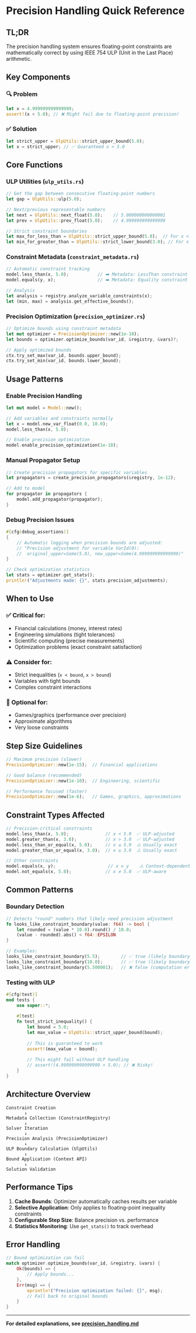 # Precision Handling Quick Reference

## TL;DR

The precision handling system ensures floating-point constraints are mathematically correct by using IEEE 754 ULP (Unit in the Last Place) arithmetic.

## Key Components

### 🔍 Problem
```rust
let x = 4.999999999999999;
assert!(x < 5.0); // ❌ Might fail due to floating-point precision!
```

### ✅ Solution
```rust
let strict_upper = UlpUtils::strict_upper_bound(5.0);
let x = strict_upper; // ✅ Guaranteed x < 5.0
```

## Core Functions

### ULP Utilities (`ulp_utils.rs`)

```rust
// Get the gap between consecutive floating-point numbers
let gap = UlpUtils::ulp(5.0);

// Next/previous representable numbers
let next = UlpUtils::next_float(5.0);    // 5.000000000000001
let prev = UlpUtils::prev_float(5.0);    // 4.999999999999999

// Strict constraint boundaries
let max_for_less_than = UlpUtils::strict_upper_bound(5.0);  // For x < 5.0
let min_for_greater_than = UlpUtils::strict_lower_bound(3.0); // For x > 3.0
```

### Constraint Metadata (`constraint_metadata.rs`)

```rust
// Automatic constraint tracking
model.less_than(x, 5.0);           // ➡️ Metadata: LessThan constraint
model.equals(y, x);                // ➡️ Metadata: Equality constraint

// Analysis
let analysis = registry.analyze_variable_constraints(x);
let (min, max) = analysis.get_effective_bounds();
```

### Precision Optimization (`precision_optimizer.rs`)

```rust
// Optimize bounds using constraint metadata
let mut optimizer = PrecisionOptimizer::new(1e-10);
let bounds = optimizer.optimize_bounds(var_id, &registry, &vars)?;

// Apply optimized bounds
ctx.try_set_max(var_id, bounds.upper_bound);
ctx.try_set_min(var_id, bounds.lower_bound);
```

## Usage Patterns

### Enable Precision Handling

```rust
let mut model = Model::new();

// Add variables and constraints normally
let x = model.new_var_float(0.0, 10.0);
model.less_than(x, 5.0);

// Enable precision optimization
model.enable_precision_optimization(1e-10);
```

### Manual Propagator Setup

```rust
// Create precision propagators for specific variables
let propagators = create_precision_propagators(&registry, 1e-12);

// Add to model
for propagator in propagators {
    model.add_propagator(propagator);
}
```

### Debug Precision Issues

```rust
#[cfg(debug_assertions)]
{
    // Automatic logging when precision bounds are adjusted:
    // "Precision adjustment for variable VarId(0): 
    //  original_upper=Some(5.0), new_upper=Some(4.999999999999999)"
}

// Check optimization statistics
let stats = optimizer.get_stats();
println!("Adjustments made: {}", stats.precision_adjustments);
```

## When to Use

### ✅ Critical for:
- Financial calculations (money, interest rates)
- Engineering simulations (tight tolerances)
- Scientific computing (precise measurements)
- Optimization problems (exact constraint satisfaction)

### ⚠️ Consider for:
- Strict inequalities (`x < bound`, `x > bound`)
- Variables with tight bounds
- Complex constraint interactions

### 🤷 Optional for:
- Games/graphics (performance over precision)
- Approximate algorithms
- Very loose constraints

## Step Size Guidelines

```rust
// Maximum precision (slower)
PrecisionOptimizer::new(1e-15);  // Financial applications

// Good balance (recommended)
PrecisionOptimizer::new(1e-10);  // Engineering, scientific

// Performance focused (faster)
PrecisionOptimizer::new(1e-6);   // Games, graphics, approximations
```

## Constraint Types Affected

```rust
// Precision-critical constraints
model.less_than(x, 5.0);              // x < 5.0  ✅ ULP-adjusted
model.greater_than(x, 3.0);           // x > 3.0  ✅ ULP-adjusted
model.less_than_or_equal(x, 5.0);     // x ≤ 5.0  ⚠️ Usually exact
model.greater_than_or_equal(x, 3.0);  // x ≥ 3.0  ⚠️ Usually exact

// Other constraints
model.equals(x, y);                    // x = y    ⚠️ Context-dependent
model.not_equals(x, 5.0);             // x ≠ 5.0  ✅ ULP-aware
```

## Common Patterns

### Boundary Detection

```rust
// Detects "round" numbers that likely need precision adjustment
fn looks_like_constraint_boundary(value: f64) -> bool {
    let rounded = (value * 10.0).round() / 10.0;
    (value - rounded).abs() < f64::EPSILON
}

// Examples:
looks_like_constraint_boundary(5.5);        // ✅ true (likely boundary)
looks_like_constraint_boundary(10.0);       // ✅ true (likely boundary)
looks_like_constraint_boundary(5.500001);   // ❌ false (computation error)
```

### Testing with ULP

```rust
#[cfg(test)]
mod tests {
    use super::*;
    
    #[test]
    fn test_strict_inequality() {
        let bound = 5.0;
        let max_value = UlpUtils::strict_upper_bound(bound);
        
        // This is guaranteed to work
        assert!(max_value < bound);
        
        // This might fail without ULP handling
        // assert!(4.999999999999999 < 5.0); // ❌ Risky!
    }
}
```

## Architecture Overview

```
Constraint Creation
       ↓
Metadata Collection (ConstraintRegistry)
       ↓
Solver Iteration  
       ↓
Precision Analysis (PrecisionOptimizer)
       ↓
ULP Boundary Calculation (UlpUtils)
       ↓
Bound Application (Context API)
       ↓
Solution Validation
```

## Performance Tips

1. **Cache Bounds**: Optimizer automatically caches results per variable
2. **Selective Application**: Only applies to floating-point inequality constraints  
3. **Configurable Step Size**: Balance precision vs. performance
4. **Statistics Monitoring**: Use `get_stats()` to track overhead

## Error Handling

```rust
// Bound optimization can fail
match optimizer.optimize_bounds(var_id, &registry, &vars) {
    Ok(bounds) => {
        // Apply bounds...
    },
    Err(msg) => {
        eprintln!("Precision optimization failed: {}", msg);
        // Fall back to original bounds
    }
}
```

---

**For detailed explanations, see [precision_handling.md](precision_handling.md)**
